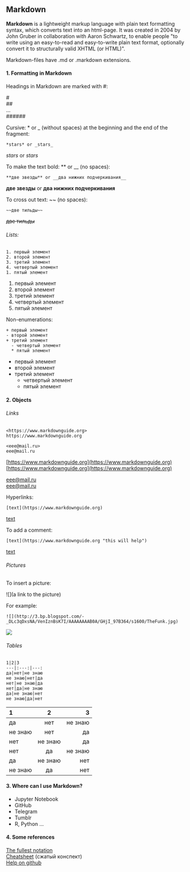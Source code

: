 ## Markdown

**Markdown** is a lightweight markup language with plain text formatting syntax, which converts text into an html-page. It was created in 2004 by John Gruber in collaboration with Aaron Schwartz, to enable people "to write using an easy-to-read and easy-to-write plain text format, optionally convert it to structurally valid XHTML (or HTML)".

Markdown-files have .md or .markdown extensions.

#### 1. Formatting in Markdown

Headings in Markdown are marked with \#:

\#                
\#\#             
...  
\#\#\#\#\#\#    

Cursive: \* or \_ \(without spaces\) at the beginning and the end of the fragment:

```
*stars* or _stars_
```

_stars_ or _stars_

To make the text bold: \*\* or \_\_ \(no spaces\):

```
**две звезды** or __два нижних подчеркивания__
```

**две звезды** or **два нижних подчеркивания**

To cross out text: ~~ \(no spaces\):

```
~~две тильды~~
```

~~две тильды~~

###### Lists:

```
1. первый элемент
2. второй элемент
3. третий элемент
4. четвертый элемент
1. пятый элемент
```

1. первый элемент
2. второй элемент
3. третий элемент
4. четвертый элемент
5. пятый элемент

Non-enumerations:

```
+ первый элемент
- второй элемент
+ третий элемент
  - четвертый элемент
  * пятый элемент
```

* первый элемент
* второй элемент
* третий элемент
  * четвертый элемент
  * пятый элемент

#### 2. Objects

###### Links

```
<https://www.markdownguide.org>  
https://www.markdownguide.org  

<eee@mail.ru>  
eee@mail.ru
```

[https://www.markdownguide.org](https://www.markdownguide.org)  
[https://www.markdownguide.org](https://www.markdownguide.org)

[eee@mail.ru](mailto:eee@mail.ru)  
eee@mail.ru

Hyperlinks:

```
[text](https://www.markdownguide.org)
```

[text](https://www.markdownguide.org)

To add a comment:

```
[text](https://www.markdownguide.org "this will help")
```

[text](https://www.markdownguide.org "this will help")

###### Pictures

To insert a picture:

!\[\]\(a link to the picture\)

For example:

```
![](http://3.bp.blogspot.com/-_DLc3qDxsNA/VenIznBsK7I/AAAAAAAAB0A/GHjI_97B364/s1600/TheFunk.jpg)
```

![](http://3.bp.blogspot.com/-_DLc3qDxsNA/VenIznBsK7I/AAAAAAAAB0A/GHjI_97B364/s1600/TheFunk.jpg)

###### Tables

```
1|2|3
---|:---:|---:
да|нет|не знаю
не знаю|нет|да
нет|не знаю|да
нет|да|не знаю
да|не знаю|нет
не знаю|да|нет
```

| 1 | 2 | 3 |
| :--- | :---: | ---: |
| да | нет | не знаю |
| не знаю | нет | да |
| нет | не знаю | да |
| нет | да | не знаю |
| да | не знаю | нет |
| не знаю | да | нет |

#### 3. Where can I use Markdown?

* Jupyter Notebook
* GitHub
* Telegram
* Tumblr
* R, Python ...

#### 4. Some references

[The fullest notation](https://www.markdownguide.org)  
[Cheatsheet](https://github.com/adam-p/markdown-here/wiki/Markdown-Here-Cheatsheet) \(сжатый конспект\)  
[Help on github](https://help.github.com/categories/writing-on-github/) 
